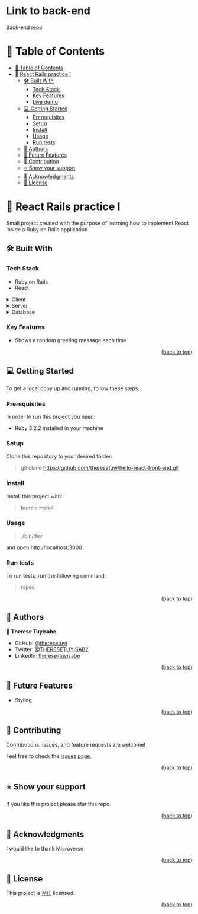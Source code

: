 <a id="readme-top"></a>
# Link to back-end
[Back-end repo](https://github.com/theresetuyi/hello-rails-back-end/tree/rails-react)
# 📗 Table of Contents

- [📗 Table of Contents](#-table-of-contents)
- [📖 React Rails practice I ](#-capstone_project_2_api-)
  - [🛠 Built With ](#-built-with-)
    - [Tech Stack ](#tech-stack-)
    - [Key Features ](#key-features-)
    - [Live demo](#live-demo)
  - [💻 Getting Started ](#-getting-started-)
    - [Prerequisites](#prerequisites)
    - [Setup](#setup)
    - [Install](#install)
    - [Usage](#usage)
    - [Run tests](#run-tests)
  - [👥 Authors ](#-authors-)
  - [🔭 Future Features ](#-future-features-)
  - [🤝 Contributing ](#-contributing-)
  - [⭐️ Show your support ](#️-show-your-support-)
  - [🙏 Acknowledgments ](#-acknowledgments-)
  - [📝 License ](#-license-)

<!-- PROJECT DESCRIPTION -->

# 📖 React Rails practice I <a id="about-project"></a>

Small project created with the purpose of learning how to implement React inside a Ruby on Rails application

## 🛠 Built With <a id="built-with"></a>

### Tech Stack <a id="tech-stack"></a>

- Ruby on Rails
- React

<details>
  <summary>Client</summary>
  <ul>
    <li>React</li>
    <li>Ruby on Rails</li>
  </ul>
</details>

<details>
  <summary>Server</summary>
  <ul>
    <li><a href="#">Ruby on Rails</a></li>
  </ul>
</details>

<details>
<summary>Database</summary>
  <ul>
    <li><a href="#">Postgresql</a></li>
  </ul>
</details>

<!-- Features -->

### Key Features <a id="key-features"></a>

- Shows a random greeting message each time

<p align="right">(<a href="#readme-top">back to top</a>)</p>


<!-- GETTING STARTED -->

## 💻 Getting Started <a id="getting-started"></a>


To get a local copy up and running, follow these steps.

### Prerequisites

In order to run this project you need:

- Ruby 3.2.2 installed in your machine
### Setup

Clone this repository to your desired folder:

> git clone https://github.com/theresetuyi/hello-react-front-end.git

### Install

Install this project with:

> bundle install

### Usage

> ./bin/dev

and open http://localhost:3000


### Run tests

To run tests, run the following command:

> rspec 


<p align="right">(<a href="#readme-top">back to top</a>)</p>

<!-- AUTHORS -->

## 👥 Authors <a id="authors"></a>

👤 **Therese Tuyisabe**

- GitHub: [@theresetuyi](https://github.com/theresetuyi)
- Twitter: [@THERESETUYISAB2](https://twitter.com/THERESETUYISAB2)
- LinkedIn: [therese-tuyisabe](https://www.linkedin.com/in/therese-tuyisabe/)

<p align="right">(<a href="#readme-top">back to top</a>)</p>

<!-- FUTURE FEATURES -->

## 🔭 Future Features <a id="future-features"></a>

- Styling

<p align="right">(<a href="#readme-top">back to top</a>)</p>

<!-- CONTRIBUTING -->

## 🤝 Contributing <a id="contributing"></a>

Contributions, issues, and feature requests are welcome!

Feel free to check the [issues page](https://github.com/theresetuyi/hello-react-front-end/issues/).

<p align="right">(<a href="#readme-top">back to top</a>)</p>

<!-- SUPPORT -->

## ⭐️ Show your support <a id="support"></a>

If you like this project please star this repo.

<p align="right">(<a href="#readme-top">back to top</a>)</p>

<!-- ACKNOWLEDGEMENTS -->

## 🙏 Acknowledgments <a id="acknowledgements"></a>

I would like to thank Microverse

<p align="right">(<a href="#readme-top">back to top</a>)</p>

<!-- LICENSE -->

## 📝 License <a name="license"></a>

This project is [MIT](./MIT.md) licensed.

<p align="right">(<a href="#readme-top">back to top</a>)</p>
